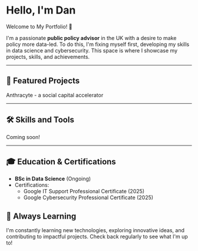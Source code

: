 # Hello, I'm Dan

Welcome to My Portfolio! 👋

I'm a passionate **public policy advisor** in the UK with a desire to make policy more data-led. To do this, I'm fixing myself first, developing my skills in data science and cybersecurity. This space is where I showcase my projects, skills, and achievements.

---

## 📂 Featured Projects

Anthracyte - a social capital accelerator

---

## 🛠️ Skills and Tools

Coming soon!

---

## 🎓 Education & Certifications

- **BSc in Data Science** (Ongoing)
- Certifications:
  - Google IT Support Professional Certificate (2025)
  - Google Cybersecurity Professional Certificate (2025)

## 🧠 Always Learning

I'm constantly learning new technologies, exploring innovative ideas, and contributing to impactful projects. Check back regularly to see what I'm up to!
